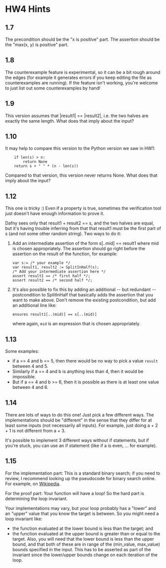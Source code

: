 # HW4 Hints

## 1.7

The precondition should be the "x is positive" part.
The assertion should be the "max(x, y) is positive" part.

## 1.8

The counterexample feature is experimental, so it can be
a bit rough around the edges (for example it generates errors if you
keep editing the file as counterexamples are running).
If the feature isn't working, you're welcome to just list out some
counterexamples by hand!

## 1.9

This version assumes that |result1| == |result2|, i.e. the two
halves are exactly the same length. What does that imply about the input?

## 1.10

It may help to compare this version to the Python version we saw in HW1:
```
    if len(s) > n:
        return None
    return s + " " * (n - len(s))
```

Compared to that version, this version never returns None.
What does that imply about the input?

## 1.12

This one is tricky :)
Even if a property is true, sometimes the verification tool just
doesn't have enough information to prove it.

Dafny sees only that result1 + result2 == s,
and the two halves are equal, but it's having trouble inferring
from that that result1 must be the first part of s
(and not some other random string).
Two ways to do it:

1. Add an intermediate assertion of the form s[..mid] == result1 where mid is chosen
   appropriately. The assertion should go right before the assertion on
   the result of the function, for example:
   ```
   var s:= /* your example */
   var result1, result2 := SplitInHalf(s);
   /* Add your intermediate assertion here */
   assert result1 == /* first half */;
   assert result2 == /* second half */;
   ```

2. It's also possible to fix this by adding an additional -- but redundant
   -- postcondition to SplitInHalf that basically adds the assertion that
   you want to make above. Don't remove the existing postcondition, but add
   an additional line like:
   ```
   ensures result1[..(mid)] == s[..(mid)]
   ```
   where again, `mid` is an expression that is chosen appropriately.

## 1.13

Some examples:
- if a == 4 and b == 5, then there would be no way to pick a value
  `result` between 4 and 5.
- Similarly if a == 4 and b is anything less than 4, then it would be impossible.
- But if a == 4 and b >= 6, then it is possible as there is at least one
  value between 4 and 6.

## 1.14

There are lots of ways to do this one! Just pick a few different ways.
The implementations should be "different" in the sense that they differ
for at least some inputs (not necessarily all inputs).
For example, just doing a + 2 + 1 is not different from a + 3.

It's possible to implement 3 different ways without if statements, but if you're
stuck, you can use an if statement (like if a is even, ... for example).

## 1.15

For the implementation part:
This is a standard binary search; if you need to review, I recommend looking
up the pseudocode for binary search online. For example, on
[Wikipedia](https://en.wikipedia.org/wiki/Binary_search_algorithm#Algorithm).

For the proof part:
Your function will have a loop!
So the hard part is determining the loop invariant.

Your implementations may vary, but your loop probably has a "lower" and an "upper"
value that you know the target is between. So you might need a loop invariant like:
   - the function evaluated at the lower bound is less than the target; and
   - the function evaluated at the upper bound is greater than or equal to the target.
Also, you will need that the lower bound is less than the upper bound, and that
both of these are in range of the (min_value, max_value) bounds specified in the input.
This has to be asserted as part of the invariant since the lower/upper bounds change
on each iteration of the loop.
